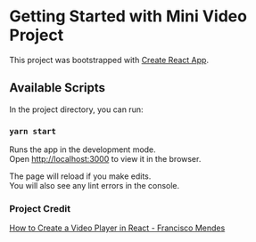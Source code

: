 # Getting Started with Mini Video Project

This project was bootstrapped with [Create React App](https://github.com/facebook/create-react-app).

## Available Scripts

In the project directory, you can run:

### `yarn start`

Runs the app in the development mode.\
Open [http://localhost:3000](http://localhost:3000) to view it in the browser.

The page will reload if you make edits.\
You will also see any lint errors in the console.

### Project Credit
[How to Create a Video Player in React - Francisco Mendes](https://dev.to/franciscomendes10866/how-to-create-a-video-player-in-react-40jj)
